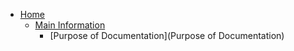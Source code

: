 * [Home](Home)
  * [Main Information](main-information)
    * [Purpose of Documentation](Purpose of Documentation)